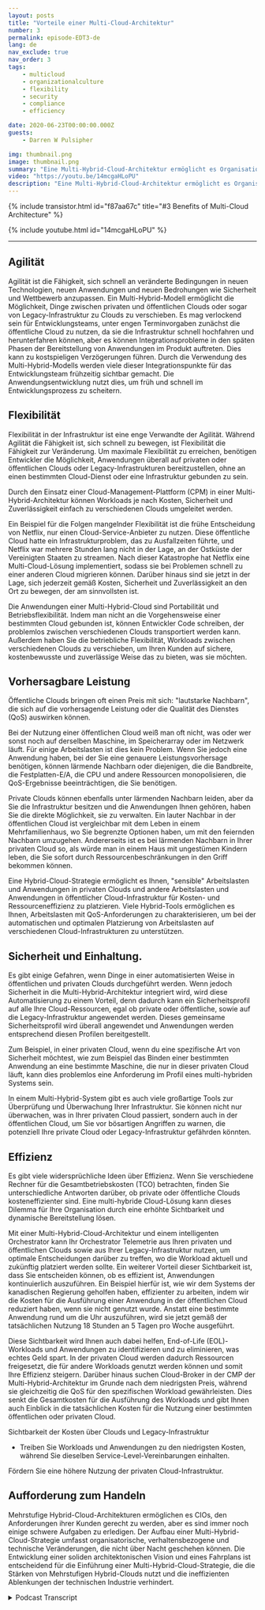 ```yaml
---
layout: posts
title: "Vorteile einer Multi-Cloud-Architektur"
number: 3
permalink: episode-EDT3-de
lang: de
nav_exclude: true
nav_order: 3
tags:
    - multicloud
    - organizationalculture
    - flexibility
    - security
    - compliance
    - efficiency

date: 2020-06-23T00:00:00.000Z
guests:
    - Darren W Pulsipher

img: thumbnail.png
image: thumbnail.png
summary: "Eine Multi-Hybrid-Cloud-Architektur ermöglicht es Organisationen, die Vorteile sowohl von privaten als auch von öffentlichen Clouds zu nutzen und Ressourcen- und Kosteneffizienz zu optimieren. Dieses Modell hat fünf Hauptvorteile: Agilität, Flexibilität, vorausschauende Leistung, Sicherheit und Compliance sowie Effizienz."
video: "https://youtu.be/14mcgaHLoPU"
description: "Eine Multi-Hybrid-Cloud-Architektur ermöglicht es Organisationen, die Vorteile sowohl von privaten als auch von öffentlichen Clouds zu nutzen und Ressourcen- und Kosteneffizienz zu optimieren. Dieses Modell hat fünf Hauptvorteile: Agilität, Flexibilität, vorausschauende Leistung, Sicherheit und Compliance sowie Effizienz."
---
```


<div>
{% include transistor.html id="f87aa67c" title="#3 Benefits of Multi-Cloud Architecture" %}

{% include youtube.html id="14mcgaHLoPU" %}
</div>

---

## Agilität

Agilität ist die Fähigkeit, sich schnell an veränderte Bedingungen in neuen Technologien, neuen Anwendungen und neuen Bedrohungen wie Sicherheit und Wettbewerb anzupassen. Ein Multi-Hybrid-Modell ermöglicht die Möglichkeit, Dinge zwischen privaten und öffentlichen Clouds oder sogar von Legacy-Infrastruktur zu Clouds zu verschieben. Es mag verlockend sein für Entwicklungsteams, unter engen Terminvorgaben zunächst die öffentliche Cloud zu nutzen, da sie die Infrastruktur schnell hochfahren und herunterfahren können, aber es können Integrationsprobleme in den späten Phasen der Bereitstellung von Anwendungen im Produkt auftreten. Dies kann zu kostspieligen Verzögerungen führen. Durch die Verwendung des Multi-Hybrid-Modells werden viele dieser Integrationspunkte für das Entwicklungsteam frühzeitig sichtbar gemacht. Die Anwendungsentwicklung nutzt dies, um früh und schnell im Entwicklungsprozess zu scheitern.

## Flexibilität

Flexibilität in der Infrastruktur ist eine enge Verwandte der Agilität. Während Agilität die Fähigkeit ist, sich schnell zu bewegen, ist Flexibilität die Fähigkeit zur Veränderung. Um maximale Flexibilität zu erreichen, benötigen Entwickler die Möglichkeit, Anwendungen überall auf privaten oder öffentlichen Clouds oder Legacy-Infrastrukturen bereitzustellen, ohne an einen bestimmten Cloud-Dienst oder eine Infrastruktur gebunden zu sein.

Durch den Einsatz einer Cloud-Management-Plattform (CPM) in einer Multi-Hybrid-Architektur können Workloads je nach Kosten, Sicherheit und Zuverlässigkeit einfach zu verschiedenen Clouds umgeleitet werden.

Ein Beispiel für die Folgen mangelnder Flexibilität ist die frühe Entscheidung von Netflix, nur einen Cloud-Service-Anbieter zu nutzen. Diese öffentliche Cloud hatte ein Infrastrukturproblem, das zu Ausfallzeiten führte, und Netflix war mehrere Stunden lang nicht in der Lage, an der Ostküste der Vereinigten Staaten zu streamen. Nach dieser Katastrophe hat Netflix eine Multi-Cloud-Lösung implementiert, sodass sie bei Problemen schnell zu einer anderen Cloud migrieren können. Darüber hinaus sind sie jetzt in der Lage, sich jederzeit gemäß Kosten, Sicherheit und Zuverlässigkeit an den Ort zu bewegen, der am sinnvollsten ist.

Die Anwendungen einer Multi-Hybrid-Cloud sind Portabilität und Betriebsflexibilität. Indem man nicht an die Vorgehensweise einer bestimmten Cloud gebunden ist, können Entwickler Code schreiben, der problemlos zwischen verschiedenen Clouds transportiert werden kann. Außerdem haben Sie die betriebliche Flexibilität, Workloads zwischen verschiedenen Clouds zu verschieben, um Ihren Kunden auf sichere, kostenbewusste und zuverlässige Weise das zu bieten, was sie möchten.

## Vorhersagbare Leistung

Öffentliche Clouds bringen oft einen Preis mit sich: "lautstarke Nachbarn", die sich auf die vorhersagende Leistung oder die Qualität des Dienstes (QoS) auswirken können.

Bei der Nutzung einer öffentlichen Cloud weiß man oft nicht, was oder wer sonst noch auf derselben Maschine, im Speicherarray oder im Netzwerk läuft. Für einige Arbeitslasten ist dies kein Problem. Wenn Sie jedoch eine Anwendung haben, bei der Sie eine genauere Leistungsvorhersage benötigen, können lärmende Nachbarn oder diejenigen, die die Bandbreite, die Festplatten-E/A, die CPU und andere Ressourcen monopolisieren, die QoS-Ergebnisse beeinträchtigen, die Sie benötigen.

Private Clouds können ebenfalls unter lärmenden Nachbarn leiden, aber da Sie die Infrastruktur besitzen und die Anwendungen Ihnen gehören, haben Sie die direkte Möglichkeit, sie zu verwalten. Ein lauter Nachbar in der öffentlichen Cloud ist vergleichbar mit dem Leben in einem Mehrfamilienhaus, wo Sie begrenzte Optionen haben, um mit den feiernden Nachbarn umzugehen. Andererseits ist es bei lärmenden Nachbarn in Ihrer privaten Cloud so, als würde man in einem Haus mit ungestümen Kindern leben, die Sie sofort durch Ressourcenbeschränkungen in den Griff bekommen können.

Eine Hybrid-Cloud-Strategie ermöglicht es Ihnen, "sensible" Arbeitslasten und Anwendungen in privaten Clouds und andere Arbeitslasten und Anwendungen in öffentlicher Cloud-Infrastruktur für Kosten- und Ressourceneffizienz zu platzieren. Viele Hybrid-Tools ermöglichen es Ihnen, Arbeitslasten mit QoS-Anforderungen zu charakterisieren, um bei der automatischen und optimalen Platzierung von Arbeitslasten auf verschiedenen Cloud-Infrastrukturen zu unterstützen.

## Sicherheit und Einhaltung.

Es gibt einige Gefahren, wenn Dinge in einer automatisierten Weise in öffentlichen und privaten Clouds durchgeführt werden. Wenn jedoch Sicherheit in die Multi-Hybrid-Architektur integriert wird, wird diese Automatisierung zu einem Vorteil, denn dadurch kann ein Sicherheitsprofil auf alle Ihre Cloud-Ressourcen, egal ob private oder öffentliche, sowie auf die Legacy-Infrastruktur angewendet werden. Dieses gemeinsame Sicherheitsprofil wird überall angewendet und Anwendungen werden entsprechend diesen Profilen bereitgestellt.

Zum Beispiel, in einer privaten Cloud, wenn du eine spezifische Art von Sicherheit möchtest, wie zum Beispiel das Binden einer bestimmten Anwendung an eine bestimmte Maschine, die nur in dieser privaten Cloud läuft, kann dies problemlos eine Anforderung im Profil eines multi-hybriden Systems sein.

In einem Multi-Hybrid-System gibt es auch viele großartige Tools zur Überprüfung und Überwachung Ihrer Infrastruktur. Sie können nicht nur überwachen, was in Ihrer privaten Cloud passiert, sondern auch in der öffentlichen Cloud, um Sie vor bösartigen Angriffen zu warnen, die potenziell Ihre private Cloud oder Legacy-Infrastruktur gefährden könnten.

## Effizienz

Es gibt viele widersprüchliche Ideen über Effizienz. Wenn Sie verschiedene Rechner für die Gesamtbetriebskosten (TCO) betrachten, finden Sie unterschiedliche Antworten darüber, ob private oder öffentliche Clouds kosteneffizienter sind. Eine multi-hybride Cloud-Lösung kann dieses Dilemma für Ihre Organisation durch eine erhöhte Sichtbarkeit und dynamische Bereitstellung lösen.

Mit einer Multi-Hybrid-Cloud-Architektur und einem intelligenten Orchestrator kann Ihr Orchestrator Telemetrie aus Ihren privaten und öffentlichen Clouds sowie aus Ihrer Legacy-Infrastruktur nutzen, um optimale Entscheidungen darüber zu treffen, wo die Workload aktuell und zukünftig platziert werden sollte. Ein weiterer Vorteil dieser Sichtbarkeit ist, dass Sie entscheiden können, ob es effizient ist, Anwendungen kontinuierlich auszuführen. Ein Beispiel hierfür ist, wie wir dem Systems der kanadischen Regierung geholfen haben, effizienter zu arbeiten, indem wir die Kosten für die Ausführung einer Anwendung in der öffentlichen Cloud reduziert haben, wenn sie nicht genutzt wurde. Anstatt eine bestimmte Anwendung rund um die Uhr auszuführen, wird sie jetzt gemäß der tatsächlichen Nutzung 18 Stunden an 5 Tagen pro Woche ausgeführt.

Diese Sichtbarkeit wird Ihnen auch dabei helfen, End-of-Life (EOL)-Workloads und Anwendungen zu identifizieren und zu eliminieren, was echtes Geld spart. In der privaten Cloud werden dadurch Ressourcen freigesetzt, die für andere Workloads genutzt werden können und somit Ihre Effizienz steigern. Darüber hinaus suchen Cloud-Broker in der CMP der Multi-Hybrid-Architektur im Grunde nach dem niedrigsten Preis, während sie gleichzeitig die QoS für den spezifischen Workload gewährleisten. Dies senkt die Gesamtkosten für die Ausführung des Workloads und gibt Ihnen auch Einblick in die tatsächlichen Kosten für die Nutzung einer bestimmten öffentlichen oder privaten Cloud.

Sichtbarkeit der Kosten über Clouds und Legacy-Infrastruktur

* Treiben Sie Workloads und Anwendungen zu den niedrigsten Kosten, während Sie dieselben Service-Level-Vereinbarungen einhalten.

Fördern Sie eine höhere Nutzung der privaten Cloud-Infrastruktur.

## Aufforderung zum Handeln

Mehrstufige Hybrid-Cloud-Architekturen ermöglichen es CIOs, den Anforderungen ihrer Kunden gerecht zu werden, aber es sind immer noch einige schwere Aufgaben zu erledigen. Der Aufbau einer Multi-Hybrid-Cloud-Strategie umfasst organisatorische, verhaltensbezogene und technische Veränderungen, die nicht über Nacht geschehen können. Die Entwicklung einer soliden architektonischen Vision und eines Fahrplans ist entscheidend für die Einführung einer Multi-Hybrid-Cloud-Strategie, die die Stärken von Mehrstufigen Hybrid-Clouds nutzt und die ineffizienten Ablenkungen der technischen Industrie verhindert.



<details>
<summary> Podcast Transcript </summary>

<p></p>

</details>
